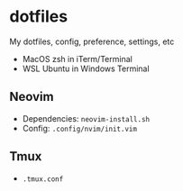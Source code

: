 # dotfiles

My dotfiles, config, preference, settings, etc

- MacOS zsh in iTerm/Terminal
- WSL Ubuntu in Windows Terminal

## Neovim

- Dependencies: `neovim-install.sh`
- Config: `.config/nvim/init.vim`

## Tmux

- `.tmux.conf`
